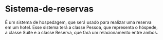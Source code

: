 # Sistema-de-reservas
É um sistema de hospedagem, que será usado para realizar uma reserva em um hotel. Esse sistema terá a classe Pessoa, que representa o hóspede, a classe Suíte e a classe Reserva, que fará um relacionamento entre ambos.
